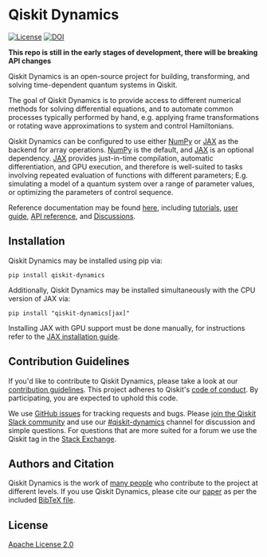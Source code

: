 # Qiskit Dynamics

[![License](https://img.shields.io/github/license/Qiskit/qiskit-dynamics.svg?style=popout-square)](https://opensource.org/licenses/Apache-2.0)
[![DOI](https://joss.theoj.org/papers/10.21105/joss.05853/status.svg)](https://doi.org/10.21105/joss.05853)

**This repo is still in the early stages of development, there will be breaking API changes**

Qiskit Dynamics is an open-source project for building, transforming, and solving time-dependent
quantum systems in Qiskit.

The goal of Qiskit Dynamics is to provide access to different numerical methods for solving
differential equations, and to automate common processes typically performed by hand, e.g. applying
frame transformations or rotating wave approximations to system and control Hamiltonians.

Qiskit Dynamics can be configured to use either [NumPy](https://github.com/numpy/numpy) or
[JAX](https://github.com/google/jax) as the backend for array operations.
[NumPy](https://github.com/numpy/numpy) is the default, and [JAX](https://github.com/google/jax) is
an optional dependency. [JAX](https://github.com/google/jax) provides just-in-time compilation,
automatic differentiation, and GPU execution, and therefore is well-suited to tasks involving
repeated evaluation of functions with different parameters; E.g. simulating a model of a quantum
system over a range of parameter values, or optimizing the parameters of control sequence.

Reference documentation may be found [here](https://qiskit-community.github.io/qiskit-dynamics/), including
[tutorials](https://qiskit-community.github.io/qiskit-dynamics/tutorials/index.html),
[user guide](https://qiskit-community.github.io/qiskit-dynamics/userguide/index.html),
[API reference](https://qiskit-community.github.io/qiskit-dynamics/apidocs/index.html), and
[Discussions](https://qiskit-community.github.io/qiskit-dynamics/discussions/index.html).

## Installation

Qiskit Dynamics may be installed using pip via:

```
pip install qiskit-dynamics
```

Additionally, Qiskit Dynamics may be installed simultaneously with the CPU version of
JAX via:

```
pip install "qiskit-dynamics[jax]"
```

Installing JAX with GPU support must be done manually, for instructions refer to the
[JAX installation guide](https://github.com/google/jax#installation).


## Contribution Guidelines

If you'd like to contribute to Qiskit Dynamics, please take a look at our 
[contribution guidelines](CONTRIBUTING.md). This project adheres to Qiskit's 
[code of conduct](CODE_OF_CONDUCT.md). By participating, you are expected to uphold this code.

We use [GitHub issues](https://github.com/Qiskit-Community/qiskit-dynamics/issues) for tracking
requests and bugs. Please [join the Qiskit Slack community](https://qisk.it/join-slack) and use our
[#qiskit-dynamics](https://qiskit.slack.com/archives/C03E7UVCDEV) channel for discussion and simple
questions. For questions that are more suited for a forum we use the Qiskit tag in the 
[Stack Exchange](https://quantumcomputing.stackexchange.com/questions/tagged/qiskit).

## Authors and Citation

Qiskit Dynamics is the work of 
[many people](https://github.com/Qiskit-Community/qiskit-dynamics/graphs/contributors) who
contribute to the project at different levels. If you use Qiskit Dynamics, please cite our
[paper](https://joss.theoj.org/papers/10.21105/joss.05853) as per the included
[BibTeX file](https://github.com/Qiskit-Community/qiskit-dynamics/blob/main/CITATION.bib).

## License

[Apache License 2.0](LICENSE.txt)
